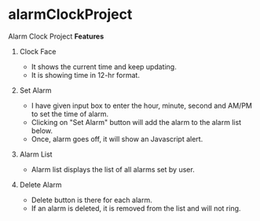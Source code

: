 # alarmClockProject
Alarm Clock Project
**Features**

1.  Clock Face
    - It shows the current time and keep updating.
    - It is showing time in 12-hr format.

2. Set Alarm
    - I have given input box to enter the hour, minute, second and AM/PM to set the time of alarm.
    - Clicking on "Set Alarm" button will add the alarm to the alarm list below.
    - Once, alarm goes off, it will show an Javascript alert.

3. Alarm List
    - Alarm list displays the list of all alarms set by user.

4. Delete Alarm
    - Delete button is there for each alarm.
    - If an alarm is deleted, it is removed from the list and will not ring.
